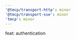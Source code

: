 ```yaml
---
'@tmcp/transport-http': minor
'@tmcp/transport-sse': minor
'tmcp': minor
---
```


feat: authentication
